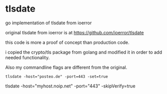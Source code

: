 # tlsdate
go implementation of tlsdate from ioerror

original tlsdate from ioerror is at https://github.com/ioerror/tlsdate

this code is more a proof of concept than production code.

i copied the crypto/tls package from golang and modified it in order to add needed functionality.

Also my commandline flags are different from the original.

 ```tlsdate -host="posteo.de" -port=443 -set=true```

 tlsdate -host="myhost.noip.net" -port="443" -skipVerify=true


